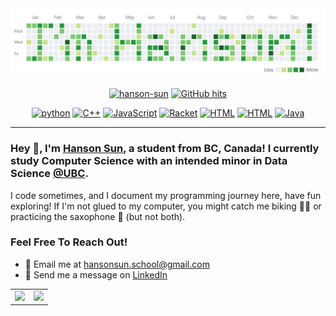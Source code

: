 <picture>
 <img alt="YOUR-ALT-TEXT" src="assets/banner.jpg">
</picture>
<p align="center">
    <a href="https://github.com/hanson-sun" target="_blank"><img alt="hanson-sun" src="https://badges.pufler.dev/visits/hanson-sun/hanson-sun?logo=GitHub&label=visits&color=success&logoColor=white&style=flat-square"/></a>
    <a href="https://github.com/hanson-sun/hanson-sun" target="_blank"><img alt="GitHub hits" src="https://img.shields.io/github/last-commit/hanson-sun/hanson-sun?label=profile%20updated&style=flat-square"></a>
</p>
<p align="center">
    <a href="https://github.com/hanson-sun?tab=repositories&language=python" target="_blank"><img alt="python" src="https://img.shields.io/badge/-python-5391FE?style=flat-square&logo=Python&logoColor=white"></a>
    <a href="https://github.com/hanson-sun?tab=repositories&language=c%2B%2B" target="_blank"><img alt="C++" src="https://img.shields.io/badge/-C%2B%2B-5391FE?style=flat-square&logo=C%2B%2B&logoColor=white"></a>
    <a href="https://github.com/hanson-sun?tab=repositories&language=JavaScript" target="_blank"><img alt="JavaScript" src="https://img.shields.io/badge/-JavaScript-5391FE?style=flat-square&logo=JavaScript&logoColor=white"></a>
    <!--<a href="https://github.com/hanson-sun?tab=repositories&language=TeX" target="_blank"><img alt="LaTeX" src="https://img.shields.io/badge/-LaTeX-5391FE?style=flat-square&logo=LaTeX&logoColor=white"></a>-->
    <a href="https://github.com/hanson-sun?tab=repositories&language=Racket" target="_blank"><img alt="Racket" src="https://img.shields.io/badge/-Racket-5391FE?style=flat-square&logo=Racket&logoColor=white"></a>
    <a href="https://github.com/hanson-sun?tab=repositories&language=HTML" target="_blank"><img alt="HTML" src="https://img.shields.io/badge/-HTML-5391FE?style=flat-square&logo=html5&logoColor=white"></a>
    <a href="https://github.com/hanson-sun?tab=repositories&language=jupyter+notebook" target="_blank"><img alt="HTML" src="https://img.shields.io/badge/-Jupyter-5391FE?style=flat-square&logo=Jupyter&logoColor=white"></a>
    <a href="https://github.com/hanson-sun?tab=repositories&language=java" target="_blank"><img alt="Java" src="https://img.shields.io/badge/-Java-5391FE?style=flat-square&logo=java&logoColor=white"></a>
</p>

---

### Hey 👋, I'm [Hanson Sun](https://hanson-sun.github.io/), a student from BC, Canada! I currently study Computer Science with an intended minor in Data Science [@UBC](https://www.ubc.ca/). 

I code sometimes, and I document my programming journey here, have fun exploring! If I'm not glued to my computer, you might catch me biking :biking_man: or practicing the saxophone :saxophone: (but not both).

### Feel Free To Reach Out!
- :email: Email me at [hansonsun.school@gmail.com](hansonsun.school@gmail.com)
- 💬 Send me a message on [LinkedIn](https://www.linkedin.com/in/hanson-sun/) 

<table border="0">

 <tr>
    <td><img src = https://github-readme-stats.vercel.app/api?username=hanson-sun&show_icons=true&theme=tokyonight></td>
    <td><img src = https://github-readme-stats.vercel.app/api/top-langs/?username=hanson-sun&show_icons=true&theme=tokyonight&layout=compact></td>
 </tr>
</table>


<!--
**Hanson-Sun/Hanson-Sun** is a ✨ _special_ ✨ repository because its `README.md` (this file) appears on your GitHub profile.

Here are some ideas to get you started:

- 🔭 I’m currently working on ...
- 🌱 I’m currently learning ...
- 👯 I’m looking to collaborate on ...
- 🤔 I’m looking for help with ...
- 💬 Ask me about ...
- 📫 How to reach me: ...
- 😄 Pronouns: ...
- ⚡ Fun fact: ...
-->
